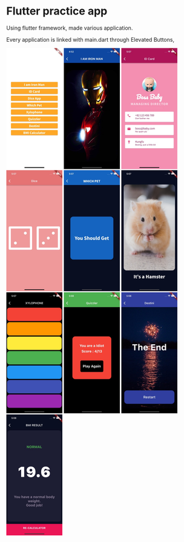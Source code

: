 # Flutter practice app

Using flutter framework, made various application.

Every application is linked with main.dart through Elevated Buttons,

<img src="./images/0.jpeg" height=320 />
<img src="./images/1.jpeg" height=320 />
<img src="./images/2.jpeg" height=320 />
<img src="./images/3.jpeg" height=320 />
<img src="./images/4.jpeg" height=320 />
<img src="./images/5.jpeg" height=320 />
<img src="./images/6.jpeg" height=320 />
<img src="./images/7.jpeg" height=320 />
<img src="./images/8.jpeg" height=320 />
<img src="./images/9.jpeg" height=320 />


